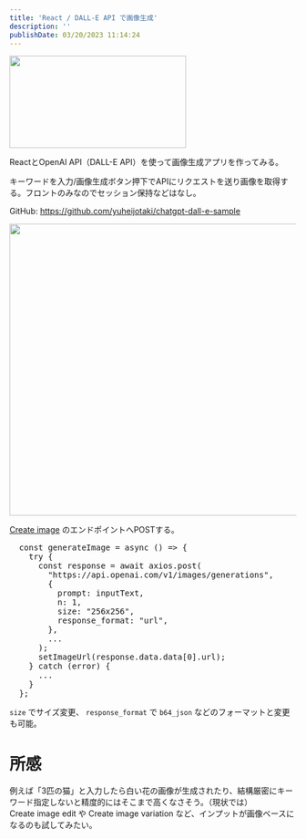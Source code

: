 ```yaml
---
title: 'React / DALL-E API で画像生成'
description: ''
publishDate: 03/20/2023 11:14:24
---
```


<p><span itemscope itemtype="http://schema.org/Photograph"><img src="/images/hatena/20230319224343.png" width="310" height="162" loading="lazy" title="" class="hatena-fotolife" itemprop="image"></span></p>

<p>ReactとOpenAI API（DALL-E API）を使って画像生成アプリを作ってみる。</p>

<p>キーワードを入力/画像生成ボタン押下でAPIにリクエストを送り画像を取得する。フロントのみなのでセッション保持などはなし。</p>

<p>GitHub: <a href="https://github.com/yuheijotaki/chatgpt-dall-e-sample">https://github.com/yuheijotaki/chatgpt-dall-e-sample</a></p>

<p><span itemscope itemtype="http://schema.org/Photograph"><img src="https://cdn-ak.f.st-hatena.com/images/fotolife/j/jotaki/20230320/20230320110102.gif" width="600" height="512" loading="lazy" title="" class="hatena-fotolife" itemprop="image"></span></p>

<p><a href="https://platform.openai.com/docs/api-reference/images/create">Create image</a> のエンドポイントへPOSTする。</p>

<pre class="code lang-javascript" data-lang="javascript" data-unlink>  <span class="synStatement">const</span> generateImage = async () =&gt; <span class="synIdentifier">{</span>
    <span class="synStatement">try</span> <span class="synIdentifier">{</span>
      <span class="synStatement">const</span> response = await axios.post(
        <span class="synConstant">&quot;https://api.openai.com/v1/images/generations&quot;</span>,
        <span class="synIdentifier">{</span>
          <span class="synStatement">prompt</span>: inputText,
          n: 1,
          size: <span class="synConstant">&quot;256x256&quot;</span>,
          response_format: <span class="synConstant">&quot;url&quot;</span>,
        <span class="synIdentifier">}</span>,
        ...
      );
      setImageUrl(response.data.data<span class="synIdentifier">[</span>0<span class="synIdentifier">]</span>.url);
    <span class="synIdentifier">}</span> <span class="synStatement">catch</span> (error) <span class="synIdentifier">{</span>
      ...
    <span class="synIdentifier">}</span>
  <span class="synIdentifier">}</span>;
</pre>

<p><code>size</code> でサイズ変更、 <code>response_format</code> で <code>b64_json</code> などのフォーマットと変更も可能。</p>

<h1 id="所感">所感</h1>

<p>例えば「3匹の猫」と入力したら白い花の画像が生成されたり、結構厳密にキーワード指定しないと精度的にはそこまで高くなさそう。（現状では）<br/>
Create image edit や Create image variation など、インプットが画像ベースになるのも試してみたい。</p>
